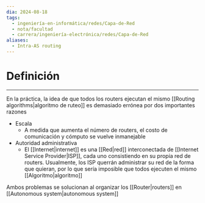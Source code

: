 ```yaml
---
dia: 2024-08-18
tags:
  - ingeniería-en-informática/redes/Capa-de-Red
  - nota/facultad
  - carrera/ingeniería-electrónica/redes/Capa-de-Red
aliases:
  - Intra-AS routing
---
```

# Definición
---
En la práctica, la idea de que todos los routers ejecutan el mismo [[Routing algorithms|algoritmo de ruteo]] es demasiado errónea por dos importantes razones
* Escala
    * A medida que aumenta el número de routers, el costo de comunicación y cómputo se vuelve inmanejable
* Autoridad administrativa
    * El [[Internet|internet]] es una [[Red|red]] interconectada de [[Internet Service Provider|ISP]], cada uno consistiendo en su propia red de routers. Usualmente, los ISP querrán administrar su red de la forma que quieran, por lo que sería imposible que todos ejecuten el mismo [[Algoritmo|algoritmo]]

Ambos problemas se solucionan al organizar los [[Router|routers]] en [[Autonomous system|autonomous system]]